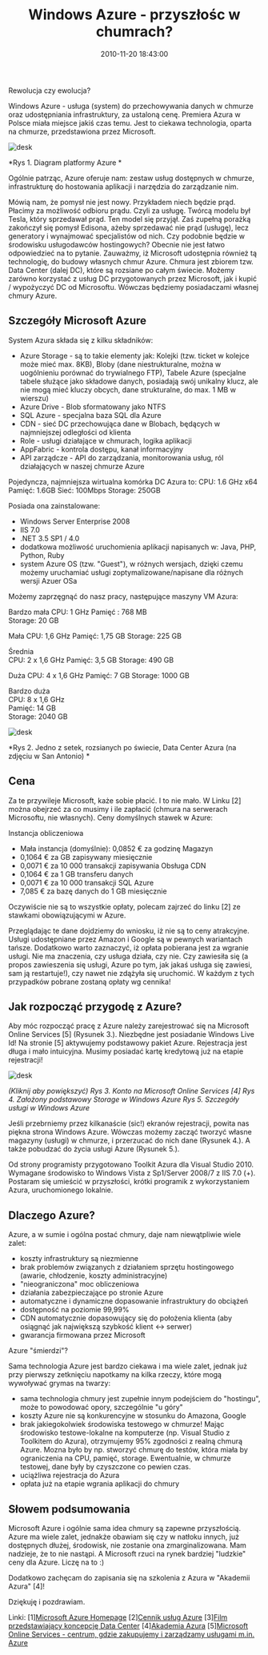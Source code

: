 ﻿---
layout:     post
title:      Windows Azure - przyszłośc w chumrach?
date:       2010-11-20 18:43:00
summary:    Rewolucja czy ewolucja?Windows Azure - usługa (system) do przechowywania danych w chmurze oraz udostępniania infrastruktury, za ustaloną cenę. Premiera Azura w Polsce miała miejsce jakiś czas temu. Jest to ciekawa technologia, oparta na chmurze, przedstawiona przez Microsoft. Rys 1. Diagram platform...
categories: sprzęt programowanie serwery
---



Rewolucja czy ewolucja?

Windows Azure - usługa (system) do przechowywania danych w chmurze oraz udostępniania infrastruktury, za ustaloną cenę. Premiera Azura w Polsce miała miejsce jakiś czas temu. Jest to ciekawa technologia, oparta na chmurze, przedstawiona przez Microsoft.



![desk](https://raw.githubusercontent.com/djfoxer/djfoxer.github.io/master/_img/2010-11-20-_191_/g_-_608x405_-_-_21587x20101120155952_1.jpg)

 
 *Rys 1. Diagram platformy Azure * 

Ogólnie patrząc, Azure oferuje nam: zestaw usług dostępnych w chmurze, infrastrukturę do hostowania aplikacji i narzędzia do zarządzanie nim. 

Mówią nam, że pomysł nie jest nowy. Przykładem niech będzie prąd. Płacimy za możliwość odbioru prądu. Czyli za usługę. Twórcą modelu był Tesla, który sprzedawał prąd. Ten model się przyjął. Zaś zupełną porażką zakończył się pomysł Edisona, ażeby sprzedawać nie prąd (usługę), lecz generatory i wynajmować specjalistów od nich. Czy podobnie będzie w środowisku usługodawców hostingowych? Obecnie nie jest łatwo odpowiedzieć na to pytanie. Zauważmy, iż Microsoft udostępnia również tą technologię, do budowy własnych chmur Azure. Chmura jest zbiorem tzw. Data Center (dalej DC), które są rozsiane po całym świecie. Możemy zarówno korzystać z usług DC przygotowanych przez Microsoft, jak i kupić / wypożyczyć DC od Microsoftu. Wówczas będziemy posiadaczami własnej chmury Azure.
 




## Szczegóły Microsoft Azure




System Azura składa się z kilku składników:
- Azure Storage - są to takie elementy jak: Kolejki (tzw. ticket w kolejce może mieć max. 8KB), Bloby (dane niestrukturalne, można w uogólnieniu porównać do trywialnego  FTP), Tabele Azure (specjalne tabele służące jako składowe danych, posiadają swój unikalny klucz, ale nie mogą mieć kluczy obcych, dane strukturalne, do max. 1 MB w wierszu)
- Azure Drive - Blob sformatowany jako NTFS
- SQL Azure - specjalna baza SQL dla Azure
- CDN - sieć DC przechowująca dane w Blobach, będących w najmniejszej odległości od klienta
- Role - usługi działające w chmurach, logika aplikacji
- AppFabric - kontrola dostępu, kanał informacyjny
- API zarządcze - API do zarządzania, monitorowania usług, ról działających w naszej chmurze Azure

Pojedyncza, najmniejsza wirtualna komórka DC Azura to: 
CPU: 1.6 GHz x64
Pamięć: 1.6GB 
Sieć: 100Mbps
Storage: 250GB

Posiada ona zainstalowane:
- Windows Server Enterprise 2008
- IIS 7.0
- .NET 3.5 SP1 / 4.0
- dodatkowa możliwość uruchomienia aplikacji napisanych w: Java, PHP, Python, Ruby
- system Azure OS (tzw. &quot;Guest&quot;), w różnych wersjach, dzięki czemu możemy uruchamiać usługi zoptymalizowane/napisane dla różnych wersji Azuer OSa

Możemy zaprzęgnąć do nasz pracy, następujące maszyny VM Azura:

Bardzo mała 
CPU: 1 GHz 
Pamięć : 768 MB 	
Storage: 20 GB 
	
Mała 
CPU: 1,6 GHz 
Pamięć: 1,75 GB 
Storage: 225 GB 
	
Średnia 	
CPU: 2 x 1,6 GHz 
Pamięć: 3,5 GB 
Storage: 490 GB
 	
Duża 
CPU: 4 x 1,6 GHz
Pamięć: 7 GB 
Storage: 1000 GB 	

Bardzo duża 	
CPU: 8 x 1,6 GHz 	
Pamięć: 14 GB 	
Storage: 2040 GB 	



![desk](https://raw.githubusercontent.com/djfoxer/djfoxer.github.io/master/_img/2010-11-20-_191_/g_-_608x405_-_-_21587x20101120163825_2.jpg)

 
 *Rys 2. Jedno z setek, rozsianych po świecie, Data Center Azura (na zdjęciu w San Antonio) * 






## Cena




Za te przywileje Microsoft, każe sobie płacić. I to nie mało. W Linku [2] można obejrzeć za co musimy i ile zapłacić (chmura na serwerach Microsoftu, nie własnych).
Ceny domyślnych stawek w Azure:

Instancja obliczeniowa
- Mała instancja (domyślnie): 0,0852 € za godzinę
Magazyn
- 0,1064 € za GB zapisywany miesięcznie
- 0,0071 € za 10 000 transakcji zapisywania
Obsługa CDN
- 0,1064 € za 1 GB transferu danych 
- 0,0071 € za 10 000 transakcji 
SQL Azure
- 7,085 € za bazę danych do 1 GB miesięcznie


Oczywiście nie są to wszystkie opłaty, polecam zajrzeć do linku [2] ze stawkami obowiązującymi w Azure. 

Przeglądając te dane dojdziemy do wniosku, iż nie są to ceny atrakcyjne. Usługi udostępniane przez Amazon i Google są w pewnych wariantach tańsze. Dodatkowo warto zaznaczyć, iż opłata pobierana jest za wgranie usługi. Nie ma znaczenia, czy usługa działa, czy nie. Czy zawiesiła się (a propos zawieszenia się usługi, Azure po tym, jak jakaś usługa się zawiesi, sam ją restartuje!), czy nawet nie zdążyła się uruchomić. W każdym z tych przypadków pobrane zostaną opłaty wg cennika!




## Jak rozpocząć przygodę z Azure?



Aby móc rozpocząć pracę z Azure należy zarejestrować się na Microsoft Online Services [5] (Rysunek 3.). Niezbędne jest posiadanie Windows Live Id! Na stronie [5] aktywujemy podstawowy pakiet Azure. Rejestracja jest długa i mało intuicyjna. Musimy posiadać kartę kredytową już na etapie rejestracji! 




![desk](https://raw.githubusercontent.com/djfoxer/djfoxer.github.io/master/_img/2010-11-20-_191_/g_-_608x405_-_-_21587x20101120175757_3.png)

 
 *(Kliknij aby powiększyć)
Rys 3. Konto na Microsoft Online Services [4] 
Rys 4. Założony podstawowy Storage w Windows Azure
Rys 5. Szczegóły usługi w Windows Azure* 

Jeśli przebrniemy przez kilkanaście (sic!) ekranów rejestracji, powita nas piękna strona Windows Azure.  Wówczas możemy zacząć tworzyć własne magazyny (usługi) w chmurze, i przerzucać do nich dane (Rysunek 4.). A także pobudzać do życia usługi Azure (Rysunek 5.).

Od strony programisty przygotowano Toolkit Azura dla Visual Studio 2010. Wymagane środowisko to Windows Vista z Sp1/Server 2008/7 z IIS 7.0 (+). Postaram się umieścić w przyszłości, krótki programik z wykorzystaniem Azura, uruchomionego lokalnie. 




## Dlaczego Azure?



Azure, a w sumie i ogólna postać chmury, daje nam niewątpliwie wiele zalet:
- koszty infrastruktury są niezmienne
- brak problemów związanych z działaniem sprzętu hostingowego (awarie, chłodzenie, koszty administracyjne)
- &quot;nieograniczona&quot; moc obliczeniowa
- działania zabezpieczające po stronie Azure
- automatyczne i dynamiczne dopasowanie infrastruktury do obciążeń
- dostępność na poziomie 99,99%
- CDN automatycznie dopasowujący się do położenia klienta (aby osiągnąć jak największą szybkość klient &lt;-&gt; serwer)
- gwarancja firmowana przez Microsoft

Azure &quot;śmierdzi&quot;?


Sama technologia Azure jest bardzo ciekawa i ma wiele zalet, jednak już przy pierwszy zetknięciu napotkamy na kilka rzeczy, które mogą wywoływać grymas na twarzy:
- sama technologia chmury jest zupełnie innym podejściem do &quot;hostingu&quot;, może to powodować opory, szczególnie &quot;u góry&quot;
- koszty Azure nie są konkurencyjne w stosunku do Amazona, Google
- brak jakiegokolwiek środowiska testowego w chmurze! Mając środowisko testowe-lokalne na komputerze (np. Visual Studio z Toolkitem do Azura), otrzymujemy 95% zgodności z realną chmurą Azure. Mozna było by np. stworzyć chmurę do testów, która miała by ograniczenia na CPU, pamięć, storage. Ewentualnie, w chmurze testowej, dane były by czyszczone co pewien czas. 
- uciążliwa rejestracja do Azura
- opłata już na etapie wgrania aplikacji do chmury






## Słowem podsumowania




Microsoft Azure i ogólnie sama idea chmury są zapewne przyszłością. Azure ma wiele zalet, jednakże obawiam się czy w natłoku innych, już dostępnych dłużej, środowisk, nie zostanie ona zmarginalizowana. Mam nadzieje, że to nie nastąpi. A Microsoft rzuci na rynek bardziej &quot;ludzkie&quot; ceny dla Azure. Liczę na to :) 


Dodatkowo zachęcam do zapisania się na szkolenia z Azura w &quot;Akademii Azura&quot; [4]!

Dziękuję i pozdrawiam.  

Linki:
[1][Microsoft Azure Homepage](http://www.microsoft.com/windowsazure/)
[2][Cennik usług Azure](http://www.microsoft.com/windowsazure/offers/popup/popup.aspx?lang=pl&amp;locale=pl-PL&amp;offer=MS-AZR-0003P) 
[3][Film przedstawiający koncepcję Data Center](http://www.youtube.com/watch?v=PPnoKb9fTkA)
[4][Akademia Azura](http://www.microsoft.com/poland/aa/default.aspx)
[5][Microsoft Online Services - centrum, gdzie zakupujemy i zarządzamy usługami m.in. Azure](https://mocp.microsoftonline.com/site/default.aspx?uiculture=pl)

